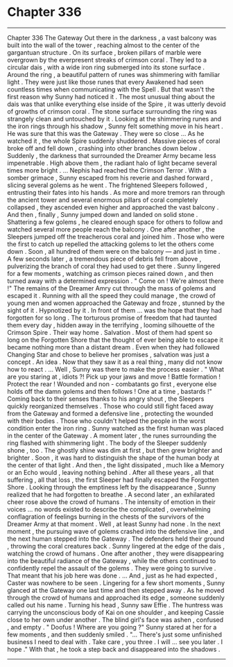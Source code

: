 
# Chapter 336


---

Chapter 336 The Gateway
Out there in the darkness , a vast balcony was built into the wall of the tower , reaching almost to the center of the gargantuan structure . On its surface , broken pillars of marble were overgrown by the everpresent streaks of crimson coral . They led to a circular dais , with a wide iron ring submerged into its stone surface .
Around the ring , a beautiful pattern of runes was shimmering with familiar light . They were just like those runes that every Awakened had seen countless times when communicating with the Spell .
But that wasn't the first reason why Sunny had noticed it . The most unusual thing about the dais was that unlike everything else inside of the Spire , it was utterly devoid of growths of crimson coral . The stone surface surrounding the ring was strangely clean and untouched by it .
Looking at the shimmering runes and the iron rings through his shadow , Sunny felt something move in his heart .
He was sure that this was the Gateway .
They were so close …
As he watched it , the whole Spire suddenly shuddered . Massive pieces of coral broke off and fell down , crashing into other branches down below . Suddenly , the darkness that surrounded the Dreamer Army became less impenetrable .
High above them , the radiant halo of light became several times more bright .
… Nephis had reached the Crimson Terror .
With a somber grimace , Sunny escaped from his reverie and dashed forward , slicing several golems as he went . The frightened Sleepers followed , entrusting their fates into his hands .
As more and more tremors ran through the ancient tower and several enormous pillars of coral completely collapsed , they ascended even higher and approached the vast balcony .
And then , finally , Sunny jumped down and landed on solid stone .
Shattering a few golems , he cleared enough space for others to follow and watched several more people reach the balcony . One after another , the Sleepers jumped off the treacherous coral and joined him . Those who were the first to catch up repelled the attacking golems to let the others come down .
Soon , all hundred of them were on the balcony — and just in time . A few seconds later , a tremendous piece of debris fell from above , pulverizing the branch of coral they had used to get there .
Sunny lingered for a few moments , watching as crimson pieces rained down , and then turned away with a determined expression .
" Come on ! We're almost there !"
The remains of the Dreamer Amry cut through the mass of golems and escaped it . Running with all the speed they could manage , the crowd of young men and women approached the Gateway and froze , stunned by the sight of it .
Hypnotized by it .
In front of them ... was the hope that they had forgotten for so long .
The torturous promise of freedom that had taunted them every day , hidden away in the terrifying , looming silhouette of the Crimson Spire .
Their way home .
Salvation .
Most of them had spent so long on the Forgotten Shore that the thought of ever being able to escape it became nothing more than a distant dream . Even when they had followed Changing Star and chose to believe her promises , salvation was just a concept . An idea .
Now that they saw it as a real thing , many did not know how to react .
… Well , Sunny was there to make the process easier .
" What are you staring at , idiots ?! Pick up your jaws and move ! Battle formation ! Protect the rear ! Wounded and non - combatants go first , everyone else holds off the damn golems and then follows ! One at a time , bastards !"
Coming back to their senses thanks to his angry shout , the Sleepers quickly reorganized themselves . Those who could still fight faced away from the Gateway and formed a defensive line , protecting the wounded with their bodies . Those who couldn't helped the people in the worst condition enter the iron ring .
Sunny watched as the first human was placed in the center of the Gateway . A moment later , the runes surrounding the ring flashed with shimmering light . The body of the Sleeper suddenly shone , too . The ghostly shine was dim at first , but then grew brighter and brighter . Soon , it was hard to distinguish the shape of the human body at the center of that light .
And then , the light dissipated , much like a Memory or an Echo would , leaving nothing behind .
After all these years , all that suffering , all that loss , the first Sleeper had finally escaped the Forgotten Shore .
Looking through the emptiness left by the disappearance , Sunny realized that he had forgotten to breathe .
A second later , an exhilarated cheer rose above the crowd of humans . The intensity of emotion in their voices … no words existed to describe the complicated , overwhelming conflagration of feelings burning in the chests of the survivors of the Dreamer Army at that moment .
Well , at least Sunny had none .
In the next moment , the pursuing wave of golems crashed into the defensive line , and the next human stepped into the Gateway .
The defenders held their ground , throwing the coral creatures back .
Sunny lingered at the edge of the dais , watching the crowd of humans . One after another , they were disappearing into the beautiful radiance of the Gateway , while the others continued to confidently repel the assault of the golems .
They were going to survive .
That meant that his job here was done .
… And , just as he had expected , Caster was nowhere to be seen .
Lingering for a few short moments , Sunny glanced at the Gateway one last time and then stepped away .
As he moved through the crowd of humans and approached its edge , someone suddenly called out his name .
Turning his head , Sunny saw Effie . The huntress was carrying the unconscious body of Kai on one shoulder , and keeping Cassie close to her own under another . The blind girl's face was ashen , confused , and empty .
" Doofus ! Where are you going ?"
Sunny stared at her for a few moments , and then suddenly smiled .
"... There's just some unfinished business I need to deal with . Take care , you three . I will … see you later . I hope ."
With that , he took a step back and disappeared into the shadows .

---

